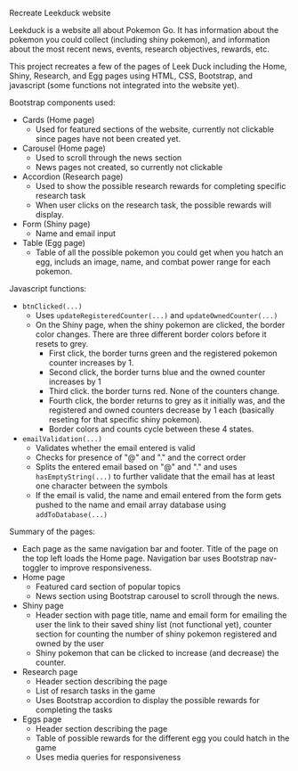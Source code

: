 Recreate Leekduck website

Leekduck is a website all about Pokemon Go. It has information about the pokemon you could collect (including shiny pokemon), and information about the most recent news, events, research objectives, rewards, etc.

This project recreates a few of the pages of Leek Duck including the Home, Shiny, Research, and Egg pages using HTML, CSS, Bootstrap, and javascript (some functions not integrated into the website yet).

Bootstrap components used:
- Cards (Home page)
    - Used for featured sections of the website, currently not clickable since pages have not been created yet.
- Carousel (Home page)
    - Used to scroll through the news section
    - News pages not created, so currently not clickable
- Accordion (Research page)
    - Used to show the possible research rewards for completing specific research task
    - When user clicks on the research task, the possible rewards will display.
- Form (Shiny page)
    - Name and email input
- Table (Egg page)
    - Table of all the possible pokemon you could get when you hatch an egg, includs an image, name, and combat power range for each pokemon.

Javascript functions:
- `btnClicked(...)`
    - Uses `updateRegisteredCounter(...)` and `updateOwnedCounter(...)`
    - On the Shiny page, when the shiny pokemon are clicked, the border color changes. There are three different border colors before it resets to grey.
        - First click, the border turns green and the registered pokemon counter increases by 1.
        - Second click, the border turns blue and the owned counter increases by 1
        - Third click. the border turns red. None of the counters change.
        - Fourth click, the border returns to grey as it initially was, and the registered and owned counters decrease by 1 each (basically reseting for that specific shiny pokemon).
        - Border colors and counts cycle between these 4 states.
- `emailValidation(...)`
    - Validates whether the email entered is valid
    - Checks for presence of "@" and "." and the correct order
    - Splits the entered email based on "@" and "." and uses `hasEmptyString(...)` to further validate that the email has at least one character between the symbols
    - If the email is valid, the name and email entered from the form gets pushed to the name and email array database using `addToDatabase(...)`

Summary of the pages:
- Each page as the same navigation bar and footer. Title of the page on the top left loads the Home page. Navigation bar uses Bootstrap nav-toggler to improve responsiveness.
- Home page
    - Featured card section of popular topics
    - News section using Bootstrap carousel to scroll through the news.
- Shiny page
    - Header section with page title, name and email form for emailing the user the link to their saved shiny list (not functional yet), counter section for counting the number of shiny pokemon registered and owned by the user
    - Shiny pokemon that can be clicked to increase (and decrease) the counter.
- Research page
    - Header section describing the page
    - List of resarch tasks in the game
    - Uses Bootstrap accordion to display the possible rewards for completing the tasks
- Eggs page
    - Header section describing the page
    - Table of possible rewards for the different egg you could hatch in the game
    - Uses media queries for responsiveness
